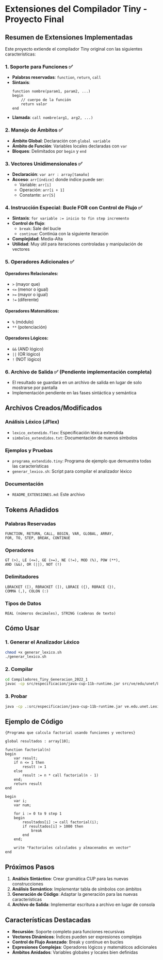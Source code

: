 # Extensiones del Compilador Tiny - Proyecto Final

## Resumen de Extensiones Implementadas

Este proyecto extiende el compilador Tiny original con las siguientes características:

### 1. Soporte para Funciones ✅
- **Palabras reservadas**: `function`, `return`, `call`
- **Sintaxis**:
  ```tiny
  function nombre(param1, param2, ...)
  begin
      // cuerpo de la función
      return valor
  end
  ```
- **Llamada**: `call nombre(arg1, arg2, ...)`

### 2. Manejo de Ámbitos ✅
- **Ámbito Global**: Declaración con `global variable`
- **Ámbito de Función**: Variables locales declaradas con `var`
- **Bloques**: Delimitados por `begin` y `end`

### 3. Vectores Unidimensionales ✅
- **Declaración**: `var arr : array[tamaño]`
- **Acceso**: `arr[índice]` donde índice puede ser:
  - Variable: `arr[i]`
  - Operación: `arr[i + 1]`
  - Constante: `arr[5]`

### 4. Instrucción Especial: Bucle FOR con Control de Flujo ✅
- **Sintaxis**: `for variable := inicio to fin step incremento`
- **Control de flujo**:
  - `break`: Sale del bucle
  - `continue`: Continúa con la siguiente iteración
- **Complejidad**: Media-Alta
- **Utilidad**: Muy útil para iteraciones controladas y manipulación de vectores

### 5. Operadores Adicionales ✅

#### Operadores Relacionales:
- `>` (mayor que)
- `<=` (menor o igual)
- `>=` (mayor o igual)
- `!=` (diferente)

#### Operadores Matemáticos:
- `%` (módulo)
- `**` (potenciación)

#### Operadores Lógicos:
- `&&` (AND lógico)
- `||` (OR lógico)
- `!` (NOT lógico)

### 6. Archivo de Salida ✅ (Pendiente implementación completa)
- El resultado se guardará en un archivo de salida en lugar de solo mostrarse por pantalla
- Implementación pendiente en las fases sintáctica y semántica

## Archivos Creados/Modificados

### Análisis Léxico (JFlex)
- `lexico_extendido.flex`: Especificación léxica extendida
- `simbolos_extendidos.txt`: Documentación de nuevos símbolos

### Ejemplos y Pruebas
- `programa_extendido.tiny`: Programa de ejemplo que demuestra todas las características
- `generar_lexico.sh`: Script para compilar el analizador léxico

### Documentación
- `README_EXTENSIONES.md`: Este archivo

## Tokens Añadidos

### Palabras Reservadas
```
FUNCTION, RETURN, CALL, BEGIN, VAR, GLOBAL, ARRAY,
FOR, TO, STEP, BREAK, CONTINUE
```

### Operadores
```
GT (>), LE (<=), GE (>=), NE (!=), MOD (%), POW (**),
AND (&&), OR (||), NOT (!)
```

### Delimitadores
```
LBRACKET ([), RBRACKET (]), LBRACE ({), RBRACE (}),
COMMA (,), COLON (:)
```

### Tipos de Datos
```
REAL (números decimales), STRING (cadenas de texto)
```

## Cómo Usar

### 1. Generar el Analizador Léxico
```bash
chmod +x generar_lexico.sh
./generar_lexico.sh
```

### 2. Compilar
```bash
cd Compiladores_Tiny_Generacion_2022_1
javac -cp src/especificacion/java-cup-11b-runtime.jar src/ve/edu/unet/LexicoExtendido.java
```

### 3. Probar
```bash
java -cp .:src/especificacion/java-cup-11b-runtime.jar ve.edu.unet.LexicoExtendido < ejemplo_fuente/programa_extendido.tiny
```

## Ejemplo de Código

```tiny
{Programa que calcula factorial usando funciones y vectores}

global resultados : array[10];

function factorial(n)
begin
    var result;
    if n <= 1 then
        result := 1
    else
        result := n * call factorial(n - 1)
    end;
    return result
end

begin
    var i;
    var num;
    
    for i := 0 to 9 step 1
    begin
        resultados[i] := call factorial(i);
        if resultados[i] > 1000 then
            break
        end
    end;
    
    write "Factoriales calculados y almacenados en vector"
end
```

## Próximos Pasos

1. **Análisis Sintáctico**: Crear gramática CUP para las nuevas construcciones
2. **Análisis Semántico**: Implementar tabla de símbolos con ámbitos
3. **Generación de Código**: Adaptar la generación para las nuevas características
4. **Archivo de Salida**: Implementar escritura a archivo en lugar de consola

## Características Destacadas

- **Recursión**: Soporte completo para funciones recursivas
- **Vectores Dinámicos**: Índices pueden ser expresiones complejas
- **Control de Flujo Avanzado**: Break y continue en bucles
- **Expresiones Complejas**: Operadores lógicos y matemáticos adicionales
- **Ámbitos Anidados**: Variables globales y locales bien definidas